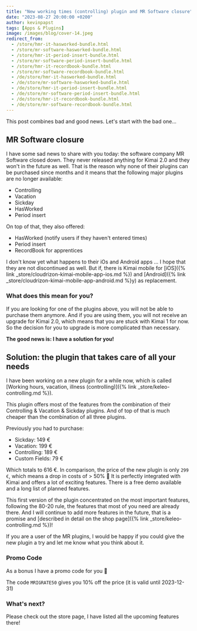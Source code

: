 ```yaml
---
title: "New working times (controlling) plugin and MR Software closure"
date: "2023-08-27 20:00:00 +0200"
author: kevinpapst
tags: [Apps & Plugins]
image: /images/blog/cover-14.jpeg
redirect_from:
  - /store/hmr-it-hasworked-bundle.html
  - /store/mr-software-hasworked-bundle.html
  - /store/hmr-it-period-insert-bundle.html
  - /store/mr-software-period-insert-bundle.html
  - /store/hmr-it-recordbook-bundle.html
  - /store/mr-software-recordbook-bundle.html
  - /de/store/hmr-it-hasworked-bundle.html
  - /de/store/mr-software-hasworked-bundle.html
  - /de/store/hmr-it-period-insert-bundle.html
  - /de/store/mr-software-period-insert-bundle.html
  - /de/store/hmr-it-recordbook-bundle.html
  - /de/store/mr-software-recordbook-bundle.html
---
```


This post combines bad and good news. Let's start with the bad one...

## MR Software closure

I have some sad news to share with you today: the software company MR Software closed down. 
They never released anything for Kimai 2.0 and they won't in the future as well.
That is the reason why none of their plugins can be purchased since months and it means that the following major plugins are no longer available:

- Controlling
- Vacation
- Sickday
- HasWorked
- Period insert

On top of that, they also offered:

- HasWorked (notify users if they haven't entered times)
- Period insert
- RecordBook for apprentices

I don't know yet what happens to their iOs and Android apps ... I hope that they are not discontinued as well.
But if, there is Kimai mobile for [iOS]({% link _store/cloudrizon-kimai-mobile-app-ios.md %}) and [Android]({% link _store/cloudrizon-kimai-mobile-app-android.md %}y) as replacement.

### What does this mean for you?

If you are looking for one of the plugins above, you will not be able to purchase them anymore.
And if you are using them, you will not receive an upgrade for Kimai 2.0, which means that you are stuck with Kimai 1 for now. 
So the decision for you to upgrade is more complicated than necessary.

**The good news is: I have a solution for you!**

## Solution: the plugin that takes care of all your needs

I have been working on a new plugin for a while now, which is called [Working hours, vacation, illness (controlling)]({% link _store/keleo-controlling.md %}).

This plugin offers most of the features from the combination of their Controlling & Vacation & Sickday plugins.
And of top of that is much cheaper than the combination of all three plugins.

Previously you had to purchase:

- Sickday: 149 €
- Vacation: 199 €
- Controlling: 189 €
- Custom Fields: 79 €

Which totals to 616 €. In comparison, the price of the new plugin is only `299 €`, which means a drop in costs of > 50% 🚀
It is perfectly integrated with Kimai and offers a lot of exciting features.
There is a free demo available and a long list of planned features.

This first version of the plugin concentrated on the most important features, following the 80-20 rule, the features that most of you need are already there.
And I will continue to add more features in the future, that is a promise and [described in detail on the shop page]({% link _store/keleo-controlling.md %})!

If you are a user of the MR plugins, I would be happy if you could give the new plugin a try and let me know what you think about it.

### Promo Code

As a bonus I have a promo code for you 🦄

The code `MRIGRATE50` gives you 10% off the price (it is valid until 2023-12-31) 

### What's next?

Please check out the store page, I have listed all the upcoming features there!
